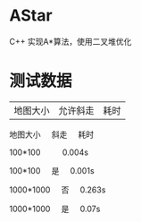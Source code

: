 # AStar
C++ 实现A*算法，使用二叉堆优化

测试数据
===================================
<table>
<tr>
<td>地图大小</td>
<td>允许斜走</td>
<td>耗时</td>
</tr>
</table>
地图大小&nbsp;&nbsp;&nbsp;&nbsp;&nbsp;斜走&nbsp;&nbsp;&nbsp;&nbsp;&nbsp;耗时


100*100&nbsp;&nbsp;&nbsp;&nbsp;&nbsp;&nbsp;&nbsp;&nbsp;&nbsp;&nbsp;0.004s


100*100&nbsp;&nbsp;&nbsp;&nbsp;&nbsp;是&nbsp;&nbsp;&nbsp;&nbsp;&nbsp;0.001s


1000*1000&nbsp;&nbsp;&nbsp;&nbsp;&nbsp;否&nbsp;&nbsp;&nbsp;&nbsp;&nbsp;0.263s


1000*1000&nbsp;&nbsp;&nbsp;&nbsp;&nbsp;是&nbsp;&nbsp;&nbsp;&nbsp;&nbsp;0.07s
